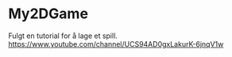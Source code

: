 # My2DGame
Fulgt en tutorial for å lage et spill. 
https://www.youtube.com/channel/UCS94AD0gxLakurK-6jnqV1w 
